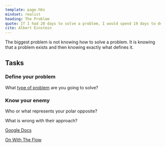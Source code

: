 ```yaml
---
template: page.hbs
mindset: realist
heading: The Problem
quote: If I had 20 days to solve a problem, I would spend 19 days to define it. 
cite: Albert Einstein 
---
```



The biggest problem is not knowing how to solve a problem. It is knowing that a problem exists and then knowing exactly what defines it.

## Tasks

### Define your problem

What [type of problem](http://en.wikipedia.org/wiki/Cynefin) are you going to solve?


### Know your enemy


Who or what represents your polar opposite? 


What is wrong with their approach?


<p class='u-textCenter u-paddingTl'>
  <a class='u-linkBorderBottom' target='_blank' href='https://drive.google.com/#folders/0BzCKEVhwdQRsMjhfTTluWXpMNWM'>Google Docs</a>
</p>


<p class='u-textCenter u-paddingTl'>
  <a class='u-linkBorderBottom'  href='/#the-dream'>On With The Flow</a>
</p>

